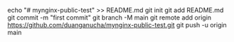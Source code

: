 echo "# mynginx-public-test" >> README.md
git init
git add README.md
git commit -m "first commit"
git branch -M main
git remote add origin https://github.com/duanganucha/mynginx-public-test.git
git push -u origin main


